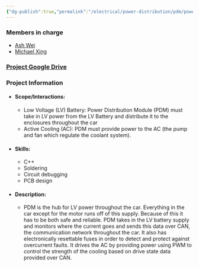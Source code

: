 ```yaml
---
{"dg-publish":true,"permalink":"/electrical/power-distribution/pdm/power-distribution-module/","pinned":true}
---
```


### Members in charge
- [Ash Wei](https://nufsae.slack.com/team/U07PKBS1Y0K)
- [Michael Xing](https://nufsae.slack.com/team/U05TPFB4F51)

### [Project Google Drive](https://drive.google.com/drive/folders/1bUXDNzRZ9vC9e3OqMUGO0GZfrWr8vvME?usp=drive_link)

### Project Information
- #### Scope/Interactions:
	- Low Voltage (LV) Battery: Power Distribution Module (PDM) must take in LV power from the LV Battery and distribute it to the enclosures throughout the car
	- Active Cooling (AC): PDM must provide power to the AC (the pump and fan which regulate the coolant system).
- #### Skills:
	- C++
	- Soldering
	- Circuit debugging
	- PCB design
- #### Description:
	- PDM is the hub for LV power throughout the car. Everything in the car except for the motor runs off of this supply. Because of this it has to be both safe and reliable. PDM takes in the LV battery supply and monitors where the current goes and sends this data over CAN, the communication network throughout the car. It also has electronically resettable fuses in order to detect and protect against overcurrent faults. It drives the AC by providing power using PWM to control the strength of the cooling based on drive state data provided over CAN.